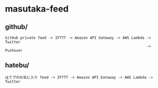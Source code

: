 # masutaka-feed

## github/

```
GitHub private feed -> IFTTT -> Amazon API Gateway -> AWS Lambda -> Twitter
                                                                 -> Pushover
```

## hatebu/

```
はてブのお気に入り feed -> IFTTT -> Amazon API Gateway -> AWS Lambda -> Twitter
```
